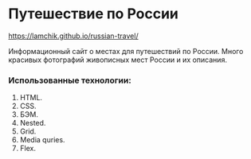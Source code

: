 # Путешествие по России

https://lamchik.github.io/russian-travel/

Информационный сайт о местах для путешествий по России. Много красивых фотографий живописных мест России и их описания.

### Использованные технологии:
1. HTML.
2. CSS.
3. БЭМ.
4. Nested.
5. Grid.
6. Media quries.
7. Flex.



